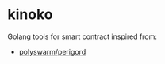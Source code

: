 # kinoko
Golang tools for smart contract inspired from:

- [polyswarm/perigord](https://github.com/polyswarm/perigord)
